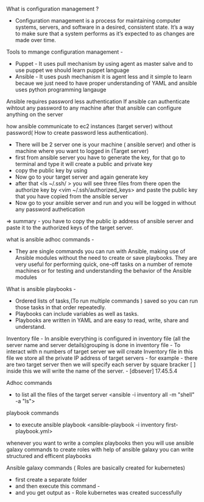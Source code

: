 What is configuration management ?
- Configuration management is a process for maintaining computer systems, servers, and software in a desired, consistent state.
 It’s a way to make sure that a system performs as it’s expected to as changes are made over time. 

 Tools to mmange configuration management -
- Puppet - It uses pull mechanism by using agent as master salve and to use puppet we should learn puppet language
- Ansible - It uses push mechanism it is agent less and it simple to learn becaue we just need to have proper understanding of YAML and ansible uses python programming langauge


Ansible requires password less authentication If ansible can authenticate wihtout any password to any machine after that ansible can configure anything on the server

how ansible communicate to ec2 instances (target server) without password( How to create password less authentication).
- There will be 2 server one is your machine ( ansible server) and other is machine where you want to logged in (Target server)
- first from ansible server you have to generate the key, for that go to terminal and type <ssh-keygen> it will create a public and private key 
- copy the public key by using <cat location-of-file>
- Now go to your target server and again generate key <ssh-keygen>
- after that <ls ~/.ssh/ > you will see three files from there open the authorize key by <vim ~/.ssh/authorized_keys> and paste the public key that you have copied from the ansible server 
- Now go to your ansible server and run <ssh private_IP_address> and you will be logged in without any password authetication

=> summary - you have to copy the public ip address of ansible server and paste it to the authorized keys of the target server.

what is ansible adhoc commands - 
- They are single commands you can run with Ansible, making use of Ansible modules without the need to create or save playbooks. They are very useful for performing
  quick, one-off tasks on a number of remote machines or for testing and understanding the behavior of the Ansible modules

What is ansible playbooks -
- Ordered lists of tasks,(To run multiple commands ) saved so you can run those tasks in that order repeatedly.
- Playbooks can include variables as well as tasks.
- Playbooks are written in YAML and are easy to read, write, share and understand.

Inventory file - In ansible everything is configured in inventory file (all the server name and server details)grouping is done in inventory file 
               - To interact with n numbers of target server we will create Inventory file in this file we store all the private IP address of target servers
               - for example - there are two target server then we will specify each server by square bracker [ ] inside this we will write the name of the server.
               -  [dbsever]
                  17.45.5.4

Adhoc commands
- to list all the files of the target server <ansible -i inventory all -m "shell" -a "ls"> 

playbook commands
- to execute ansible playbook <ansible-playbook -i inventory first-playbook.yml>

whenever you want to write a complex playbooks then you will use ansible galaxy commands to create roles with help of ansible galaxy you can write structured and efficent playbooks
 
Ansible galaxy commands ( Roles are basically created for kubernetes)
- first create a separate folder
- and then execute this command - <ansible-galaxy role init kubernetes>
- and you get output as - Role kubernetes was created successfully